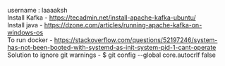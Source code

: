 username : laaaaksh  
Install Kafka - https://tecadmin.net/install-apache-kafka-ubuntu/  
Install java - https://dzone.com/articles/running-apache-kafka-on-windows-os  
To run docker - https://stackoverflow.com/questions/52197246/system-has-not-been-booted-with-systemd-as-init-system-pid-1-cant-operate  
Solution to ignore git warnings - $ git config --global core.autocrlf false
